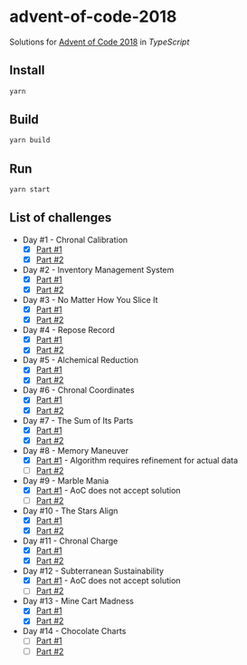# advent-of-code-2018

Solutions for [Advent of Code 2018](https://adventofcode.com/2018) in _TypeScript_

## Install

```sh
yarn
```

## Build

```sh
yarn build
```

## Run

```sh
yarn start
```

## List of challenges

- Day #1 - Chronal Calibration
    - [x] [Part #1](https://github.com/SuNR0N/advent-of-code-2018/blob/master/src/day-1/part-1.ts) 
    - [x] [Part #2](https://github.com/SuNR0N/advent-of-code-2018/blob/master/src/day-1/part-2.ts)
- Day #2 - Inventory Management System
    - [x] [Part #1](https://github.com/SuNR0N/advent-of-code-2018/blob/master/src/day-2/part-1.ts) 
    - [x] [Part #2](https://github.com/SuNR0N/advent-of-code-2018/blob/master/src/day-2/part-2.ts)
- Day #3 - No Matter How You Slice It
    - [x] [Part #1](https://github.com/SuNR0N/advent-of-code-2018/blob/master/src/day-3/part-1.ts) 
    - [x] [Part #2](https://github.com/SuNR0N/advent-of-code-2018/blob/master/src/day-3/part-2.ts)
- Day #4 - Repose Record
    - [x] [Part #1](https://github.com/SuNR0N/advent-of-code-2018/blob/master/src/day-4/part-1.ts) 
    - [x] [Part #2](https://github.com/SuNR0N/advent-of-code-2018/blob/master/src/day-4/part-2.ts)
- Day #5 - Alchemical Reduction
    - [x] [Part #1](https://github.com/SuNR0N/advent-of-code-2018/blob/master/src/day-5/part-1.ts) 
    - [x] [Part #2](https://github.com/SuNR0N/advent-of-code-2018/blob/master/src/day-5/part-2.ts)
- Day #6 - Chronal Coordinates
    - [x] [Part #1](https://github.com/SuNR0N/advent-of-code-2018/blob/master/src/day-6/part-1.ts) 
    - [x] [Part #2](https://github.com/SuNR0N/advent-of-code-2018/blob/master/src/day-6/part-2.ts)
- Day #7 - The Sum of Its Parts
    - [x] [Part #1](https://github.com/SuNR0N/advent-of-code-2018/blob/master/src/day-7/part-1.ts) 
    - [x] [Part #2](https://github.com/SuNR0N/advent-of-code-2018/blob/master/src/day-7/part-2.ts)
- Day #8 - Memory Maneuver
    - [x] [Part #1](https://github.com/SuNR0N/advent-of-code-2018/blob/master/src/day-8/part-1.ts) - Algorithm requires refinement for actual data
    - [ ] [Part #2](https://github.com/SuNR0N/advent-of-code-2018/blob/master/src/day-8/part-2.ts)
- Day #9 - Marble Mania
    - [x] [Part #1](https://github.com/SuNR0N/advent-of-code-2018/blob/master/src/day-9/part-1.ts) - AoC does not accept solution
    - [ ] [Part #2](https://github.com/SuNR0N/advent-of-code-2018/blob/master/src/day-9/part-2.ts)
- Day #10 - The Stars Align
    - [x] [Part #1](https://github.com/SuNR0N/advent-of-code-2018/blob/master/src/day-10/part-1.ts)
    - [x] [Part #2](https://github.com/SuNR0N/advent-of-code-2018/blob/master/src/day-10/part-2.ts)
- Day #11 - Chronal Charge
    - [x] [Part #1](https://github.com/SuNR0N/advent-of-code-2018/blob/master/src/day-11/part-1.ts)
    - [x] [Part #2](https://github.com/SuNR0N/advent-of-code-2018/blob/master/src/day-11/part-2.ts)
- Day #12 - Subterranean Sustainability
    - [x] [Part #1](https://github.com/SuNR0N/advent-of-code-2018/blob/master/src/day-12/part-1.ts) - AoC does not accept solution
    - [ ] [Part #2](https://github.com/SuNR0N/advent-of-code-2018/blob/master/src/day-12/part-2.ts)
- Day #13 - Mine Cart Madness
    - [x] [Part #1](https://github.com/SuNR0N/advent-of-code-2018/blob/master/src/day-13/part-1.ts)
    - [x] [Part #2](https://github.com/SuNR0N/advent-of-code-2018/blob/master/src/day-13/part-2.ts)
- Day #14 - Chocolate Charts
    - [ ] [Part #1](https://github.com/SuNR0N/advent-of-code-2018/blob/master/src/day-14/part-1.ts)
    - [ ] [Part #2](https://github.com/SuNR0N/advent-of-code-2018/blob/master/src/day-14/part-2.ts)